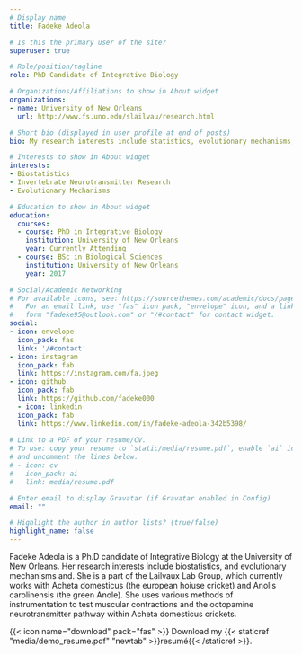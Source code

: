 ```yaml
---
# Display name
title: Fadeke Adeola

# Is this the primary user of the site?
superuser: true

# Role/position/tagline
role: PhD Candidate of Integrative Biology 

# Organizations/Affiliations to show in About widget
organizations:
- name: University of New Orleans 
  url: http://www.fs.uno.edu/slailvau/research.html

# Short bio (displayed in user profile at end of posts)
bio: My research interests include statistics, evolutionary mechanisms, mating strategies, invertebrate neurotransmitter research, sound production and programing.

# Interests to show in About widget
interests:
- Biostatistics
- Invertebrate Neurotransmitter Research
- Evolutionary Mechanisms

# Education to show in About widget
education:
  courses:
  - course: PhD in Integrative Biology 
    institution: University of New Orleans
    year: Currently Attending
  - course: BSc in Biological Sciences
    institution: University of New Orleans
    year: 2017

# Social/Academic Networking
# For available icons, see: https://sourcethemes.com/academic/docs/page-builder/#icons
#   For an email link, use "fas" icon pack, "envelope" icon, and a link in the
#   form "fadeke95@outlook.com" or "/#contact" for contact widget.
social:
- icon: envelope
  icon_pack: fas
  link: '/#contact'
- icon: instagram
  icon_pack: fab
  link: https://instagram.com/fa.jpeg
- icon: github
  icon_pack: fab
  link: https://github.com/fadeke000
  - icon: linkedin
  icon_pack: fab
  link: https://www.linkedin.com/in/fadeke-adeola-342b5398/
  
# Link to a PDF of your resume/CV.
# To use: copy your resume to `static/media/resume.pdf`, enable `ai` icons in `params.toml`, 
# and uncomment the lines below.
# - icon: cv
#   icon_pack: ai
#   link: media/resume.pdf

# Enter email to display Gravatar (if Gravatar enabled in Config)
email: ""

# Highlight the author in author lists? (true/false)
highlight_name: false
---
```


Fadeke Adeola is a Ph.D candidate of Integrative Biology at the University of New Orleans. Her research interests include biostatistics, and evolutionary mechanisms and. She is a part of the Lailvaux Lab Group, which currently works with Acheta domesticus (the european hoiuse cricket) and Anolis carolinensis (the green Anole). She uses various methods of instrumentation to test muscular contractions and the octopamine neurotransmitter pathway within Acheta domesticus crickets. 


{{< icon name="download" pack="fas" >}} Download my {{< staticref "media/demo_resume.pdf" "newtab" >}}resumé{{< /staticref >}}.
